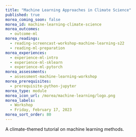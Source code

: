 ```yaml
---
title: "Machine Learning Approaches in Climate Science"
published: true
morea_coming_soon: false
morea_id: machine-learning-climate-science
morea_outcomes:
  - outcome-ml
morea_readings:
  - reading-screencast-workshop-machine-learning-s22
  - reading-ml-preparation
morea_experiences:
  - experience-ml-intro
  - experience-ml-sklearn
  - experience-ml-pytorch
morea_assessments:
  - assessment-machine-learning-workshop
morea_prerequisites:
  - prerequisite-python-jupyter
morea_type: module
morea_icon_url: /morea/machine-learning/logo.png
morea_labels:
  - Workshop
  - Friday, February 17, 2023
morea_sort_order: 80
---
```


A climate-themed tutorial on machine learning methods.
